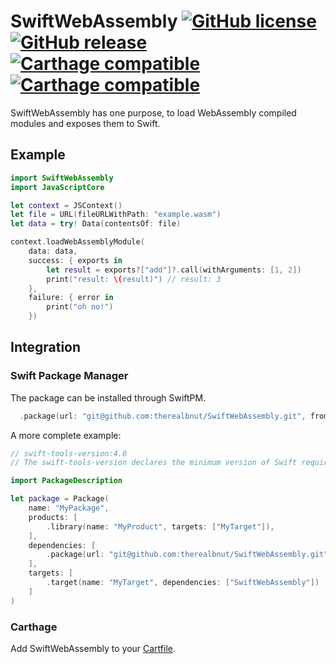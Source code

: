 # SwiftWebAssembly [![GitHub license](https://img.shields.io/badge/license-MIT-lightgrey.svg)](https://github.com/therealbnut/SwiftWebAssembly/blob/master/LICENSE) [![GitHub release](https://img.shields.io/github/release/therealbnut/SwiftWebAssembly.svg)](https://github.com/therealbnut/SwiftWebAssembly/releases) [![Carthage compatible](https://img.shields.io/badge/Carthage-compatible-4BC51D.svg?style=flat)](https://github.com/Carthage/Carthage) [![Carthage compatible](https://img.shields.io/badge/SwiftPM-compatible-4BC51D.svg?style=flat)](https://github.com/apple/swift-package-manager)


SwiftWebAssembly has one purpose, to load WebAssembly compiled modules and exposes them to Swift.

## Example

```swift
import SwiftWebAssembly
import JavaScriptCore

let context = JSContext()
let file = URL(fileURLWithPath: "example.wasm")
let data = try! Data(contentsOf: file)

context.loadWebAssemblyModule(
    data: data,
    success: { exports in
        let result = exports?["add"]?.call(withArguments: [1, 2])
        print("result: \(result)") // result: 3
    },
    failure: { error in
        print("oh no!")
    })
```

## Integration

### Swift Package Manager

The package can be installed through SwiftPM.

```swift
  .package(url: "git@github.com:therealbnut/SwiftWebAssembly.git", from: "0.2.0"),
```

A more complete example:

```swift
// swift-tools-version:4.0
// The swift-tools-version declares the minimum version of Swift required to build this package.

import PackageDescription

let package = Package(
    name: "MyPackage",
    products: [
        .library(name: "MyProduct", targets: ["MyTarget"]),
    ],
    dependencies: [
        .package(url: "git@github.com:therealbnut/SwiftWebAssembly.git", from: "0.2.0"),
    ],
    targets: [
        .target(name: "MyTarget", dependencies: ["SwiftWebAssembly"])
    ]
)
```

### Carthage

Add SwiftWebAssembly to your [Cartfile](https://github.com/Carthage/Carthage/blob/master/Documentation/Artifacts.md#cartfile).
